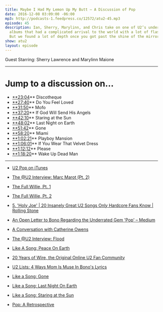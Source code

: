 ```yaml
---
title: Maybe I Had My Lemon Up My Butt — A Discussion of Pop
date: 2016-12-08 03:09:00 -06:00
mp3: http://podcasts-1.feedpress.co/12572/atu2-45.mp3
episode: 45
description: Ian, Sherry, Marylinn, and Chris take on one of U2’s under-appreciated
  albums that had a complicated arrival to the world with a lot of flash on the surface.
  But we found a lot of depth once you got past the shine of the mirrorball.
show: atu2
layout: episode
---
```


Guest Starring: Sherry Lawrence and Marylinn Maione

***

# Jump to a discussion on…

* [**23:04][1]** Discotheque
* [**27:40][2]** Do You Feel Loved
* [**31:50][3]** Mofo
* [**37:20][4]** If God Will Send His Angels
* [**42:10][5]** Staring at the Sun
* [**48:02][6]** Last Night on Earth
* [**51:42][7]** Gone
* [**58:20][8]** Miami
* [**1:02:21][9]** Playboy Mansion
* [**1:06:01][10]** If You Wear That Velvet Dress
* [**1:12:12][11]** Please
* [**1:18:20][12]** Wake Up Dead Man

***

* [U2 Pop on iTunes][13]

* [The @U2 Interview: Marc Marot (Pt. 2)][14]

* [The Full Willie, Pt. 1][15]

* [The Full Willie, Pt. 2][16]

* [5\. 'Holy Joe' | 20 Insanely Great U2 Songs Only Hardcore Fans Know | Rolling Stone][17]

* [An Open Letter to Bono Regarding the Underrated Gem 'Pop' – Medium][18]

* [A Conversation with Catherine Owens][19]

* [The @U2 Interview: Flood][20]

* [Like A Song: Peace On Earth][21]

* [20 Years of Wire, the Original Online U2 Fan Community][22]

* [U2 Lists: 4 Ways Mom Is Muse In Bono's Lyrics][23]

* [Like a Song: Gone][24]

* [Like a Song: Last Night On Earth][25]

* [Like a Song: Staring at the Sun][26]

* [Pop: A Retrospective][27]

[1]: http://goodstuff.fm/atu2/#t=23:04
[2]: http://goodstuff.fm/atu2/#t=27:40
[3]: http://goodstuff.fm/atu2/#t=31:50
[4]: http://goodstuff.fm/atu2/#t=37:20
[5]: http://goodstuff.fm/atu2/#t=42:10
[6]: http://goodstuff.fm/atu2/#t=48:02
[7]: http://goodstuff.fm/atu2/#t=51:42
[8]: http://goodstuff.fm/atu2/#t=58:20
[9]: http://goodstuff.fm/atu2/#t=1:02:21
[10]: http://goodstuff.fm/atu2/#t=1:06:01
[11]: http://goodstuff.fm/atu2/#t=1:12:12
[12]: http://goodstuff.fm/atu2/#t=1:18:20
[13]: https://geo.itunes.apple.com/us/album/pop/id377245?app=itunes&amp;at=10l4Ki
[14]: http://www.atu2.com/news/the-u2-interview-marc-marot-pt-2.html
[15]: http://www.atu2.com/news/the-full-willie-pt-1.html
[16]: http://www.atu2.com/news/the-full-willie-pt-2.html
[17]: http://www.rollingstone.com/music/pictures/20-insanely-great-u2-songs-only-hardcore-fans-know-20140314/5-holy-joe-0291504
[18]: https://medium.com/@jehawbaker/an-open-letter-to-bono-regarding-the-underrated-gem-pop-26fc11035284#.i3hixf6tf
[19]: http://www.atu2.com/news/a-conversation-with-catherine-owens.html
[20]: http://www.atu2.com/news/the-u2-interview-flood.html
[21]: http://www.atu2.com/news/like-a-song-peace-on-earth.html
[22]: http://www.atu2.com/news/20-years-of-wire-the-original-online-u2-fan-community.html
[23]: http://www.atu2.com/news/u2-lists-4-ways-mom-is-muse-in-bonos-lyrics.html
[24]: http://www.atu2.com/news/like-a-song-gone.html
[25]: http://www.atu2.com/news/like-a-song-last-night-on-earth.html
[26]: http://www.atu2.com/news/like-a-song-staring-at-the-sun.html
[27]: http://www.atu2.com/news/pop-a-retrospective.html
